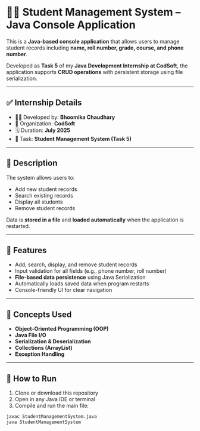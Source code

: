 # 🧑‍🎓 Student Management System – Java Console Application

This is a **Java-based console application** that allows users to manage student records including **name, roll number, grade, course, and phone number**.

Developed as **Task 5** of my **Java Development Internship at CodSoft**, the application supports **CRUD operations** with persistent storage using file serialization.

---

## ✅ Internship Details

- 👩‍💻 Developed by: **Bhoomika Chaudhary**
- 🏢 Organization: **CodSoft**
- 🗓️ Duration: **July 2025**
- 🧪 Task: **Student Management System (Task 5)**

---

## 🔹 Description

The system allows users to:

- Add new student records
- Search existing records
- Display all students
- Remove student records

Data is **stored in a file** and **loaded automatically** when the application is restarted.

---

## 🔧 Features

- Add, search, display, and remove student records
- Input validation for all fields (e.g., phone number, roll number)
- **File-based data persistence** using Java Serialization
- Automatically loads saved data when program restarts
- Console-friendly UI for clear navigation

---

## 🧠 Concepts Used

- **Object-Oriented Programming (OOP)**
- **Java File I/O**
- **Serialization & Deserialization**
- **Collections (ArrayList)**
- **Exception Handling**

---

## 📁 How to Run

1. Clone or download this repository
2. Open in any Java IDE or terminal
3. Compile and run the main file:

```bash
javac StudentManagementSystem.java
java StudentManagementSystem
